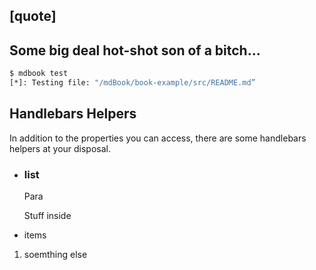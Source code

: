 

[quote]
--
Some big deal hot-shot son of a bitch...
--

```bash
$ mdbook test
[*]: Testing file: "/mdBook/book-example/src/README.md”
```

## Handlebars Helpers

In addition to the properties you can access, there are some handlebars helpers at your disposal.


- ### list

    Para

    Stuff inside

- items
1. soemthing else

